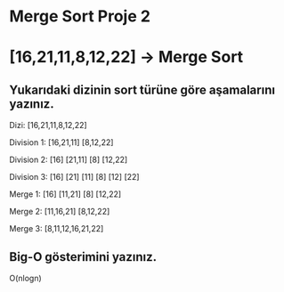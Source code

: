 # Merge Sort Proje 2

# [16,21,11,8,12,22] -> Merge Sort

## Yukarıdaki dizinin sort türüne göre aşamalarını yazınız.
Dizi: [16,21,11,8,12,22]

Division 1:  [16,21,11] [8,12,22]

Division 2:  [16] [21,11] [8] [12,22]

Division 3:  [16] [21] [11] [8] [12] [22]

Merge 1:  [16] [11,21] [8] [12,22]

Merge 2:  [11,16,21] [8,12,22]

Merge 3:  [8,11,12,16,21,22]

## Big-O gösterimini yazınız.
O(nlogn)
